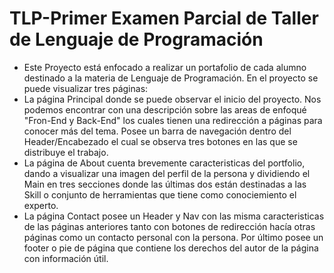# TLP-Primer Examen Parcial de Taller de Lenguaje de Programación
+ Este Proyecto está enfocado a realizar un portafolio de cada alumno destinado a la materia de Lenguaje de Programación.
 En el proyecto se puede visualizar tres páginas:
+ La página Principal donde se puede observar el inicio del proyecto. Nos podemos encontrar con una descripción sobre las areas de enfoqué "Fron-End y Back-End" los cuales tienen una redirección a páginas para conocer más del tema. Posee un barra de navegación dentro del Header/Encabezado el cual se observa tres botones en las que se distribuye el trabajo.
+ La página de About cuenta brevemente caracteristicas del portfolio, dando a visualizar una imagen del perfil de la persona y dividiendo el Main en tres secciones donde las últimas dos están destinadas a las Skill o conjunto de herramientas que tiene como conociemiento el experto.
+ La página Contact posee un Header y Nav con las misma caracteristicas de las páginas anteriores tanto con botones de redirección hacía otras páginas como un contacto personal con la persona. Por último posee un footer o pie de página que contiene los derechos del autor de la página con información útil.
